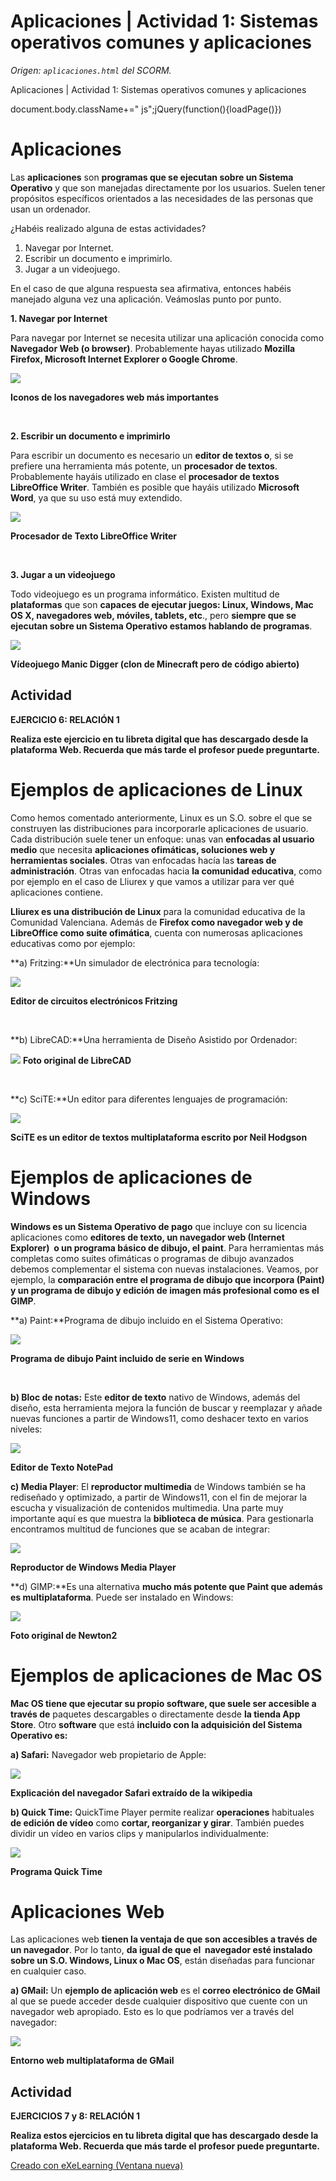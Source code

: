 # Aplicaciones | Actividad 1: Sistemas operativos comunes y aplicaciones

_Origen: `aplicaciones.html` del SCORM._





Aplicaciones | Actividad 1: Sistemas operativos comunes y aplicaciones 











document.body.className+=" js";jQuery(function(){loadPage()})


# Aplicaciones





Las **aplicaciones** son **programas que se ejecutan sobre un Sistema Operativo** y que son manejadas directamente por los usuarios. Suelen tener propósitos específicos orientados a las necesidades de las personas que usan un ordenador.


¿Habéis realizado alguna de estas actividades?


1. Navegar por Internet.
2. Escribir un documento e imprimirlo.
3. Jugar a un videojuego.


En el caso de que alguna respuesta sea afirmativa, entonces habéis manejado alguna vez una aplicación. Veámoslas punto por punto.



**1. Navegar por Internet**


Para navegar por Internet se necesita utilizar una aplicación conocida como **Navegador Web (o browser)**. Probablemente hayas utilizado **Mozilla Firefox, Microsoft Internet Explorer o Google Chrome**.


![](images/Navegadores_web.jpg)


**Iconos de los navegadores web más importantes**


    


**2. Escribir un documento e imprimirlo**


Para escribir un documento es necesario un **editor de textos o**, si se prefiere una herramienta más potente, un **procesador de textos**. Probablemente hayáis utilizado en clase el **procesador de textos LibreOffice Writer**. También es posible que hayáis utilizado **Microsoft Word**, ya que su uso está muy extendido.


![](images/LibreOffice_Writer.jpg)


**Procesador de Texto LibreOffice Writer**


 


**3. Jugar a un videojuego**


Todo videojuego es un programa informático. Existen multitud de **plataformas** que son **capaces de ejecutar juegos: Linux, Windows, Mac OS X, navegadores web, móviles, tablets, etc**., pero **siempre que se ejecutan sobre un Sistema Operativo estamos hablando de programas**.


![](images/Videojuego.jpg)


**Vídeojuego Manic Digger (clon de Minecraft pero de código abierto)**







## Actividad





**EJERCICIO 6: RELACIÓN 1**


**Realiza este ejercicio en tu libreta digital que has descargado desde la plataforma Web. Recuerda que más tarde el profesor puede preguntarte.**










# Ejemplos de aplicaciones de Linux


Como hemos comentado anteriormente, Linux es un S.O. sobre el que se construyen las distribuciones para incorporarle aplicaciones de usuario. Cada distribución suele tener un enfoque: unas van **enfocadas al usuario medio** que necesita **aplicaciones ofimáticas, soluciones web y herramientas sociales**. Otras van enfocadas hacía las **tareas de administración**. Otras van enfocadas hacia **la comunidad educativa**, como por ejemplo en el caso de Lliurex y que vamos a utilizar para ver qué aplicaciones contiene.


**Lliurex es una distribución de Linux** para la comunidad educativa de la Comunidad Valenciana. Además de **Firefox como navegador web y de LibreOffice como suite ofimática**, cuenta con numerosas aplicaciones educativas como por ejemplo:


**a) Fritzing:**Un simulador de electrónica para tecnología:


![](images/Fritzing.jpg)


**Editor de circuitos electrónicos Fritzing**


 


**b) LibreCAD:**Una herramienta de Diseño Asistido por Ordenador:


![](images/LibreCAD.jpg) **Foto original de LibreCAD**  



 


**c) SciTE:**Un editor para diferentes lenguajes de programación:


![](images/SciTE.jpg)


**SciTE es un editor de textos multiplataforma escrito por Neil Hodgson**








# Ejemplos de aplicaciones de Windows


**Windows es un Sistema Operativo de pago** que incluye con su licencia aplicaciones como **editores de texto, un navegador web (Internet Explorer)  o un programa básico de dibujo, el paint**. Para herramientas más completas como suites ofimáticas o programas de dibujo avanzados debemos complementar el sistema con nuevas instalaciones. Veamos, por ejemplo, la **comparación entre el programa de dibujo que incorpora (Paint) y un programa de dibujo y edición de imagen más profesional como es el GIMP**.


**a) Paint:**Programa de dibujo incluido en el Sistema Operativo:


![](images/Paint.jpg)


**Programa de dibujo Paint incluido de serie en Windows**


 


**b) Bloc de notas:** Este **editor de texto** nativo de Windows, además del diseño, esta herramienta mejora la función de buscar y reemplazar y añade nuevas funciones a partir de Windows11, como deshacer texto en varios niveles:


![](images/NotePad.jpg)


**Editor de Texto NotePad**


**c) Media Player**: El **reproductor multimedia** de Windows también se ha rediseñado y optimizado, a partir de Windows11, con el fin de mejorar la escucha y visualización de contenidos multimedia. Una parte muy importante aquí es que muestra la **biblioteca de música**. Para gestionarla encontramos multitud de funciones que se acaban de integrar:


![](images/Media_Player.jpg)


**Reproductor de Windows Media Player**



**d) GIMP:**Es una alternativa **mucho más potente que Paint que además es multiplataforma**. Puede ser instalado en Windows:


![](images/GIMP.jpg)


**Foto original de Newton2**



# Ejemplos de aplicaciones de Mac OS


**Mac OS tiene que ejecutar su propio software, que suele ser accesible a través de** paquetes descargables o directamente desde **la tienda App Store**. Otro **software** que está **incluido con la adquisición del Sistema Operativo es:**


**a) Safari:** Navegador web propietario de Apple:


![](images/Navegador_Safari.png)


**Explicación del navegador Safari extraído de la wikipedia**



**b) Quick Time:** QuickTime Player permite realizar **operaciones** habituales **de edición de vídeo** como **cortar, reorganizar y girar**. También puedes dividir un vídeo en varios clips y manipularlos individualmente:


![](images/QuickTime.jpg)


**Programa Quick Time**


# Aplicaciones Web


Las aplicaciones web **tienen la ventaja de que son accesibles a través de un navegador**. Por lo tanto, **da igual de que el  navegador esté instalado sobre un S.O. Windows, Linux o Mac OS**, están diseñadas para funcionar en cualquier caso.


**a) GMail:** Un **ejemplo de aplicación web** es el **correo electrónico de GMail** al que se puede acceder desde cualquier dispositivo que cuente con un navegador web apropiado. Esto es lo que podríamos ver a través del navegador:


![](images/GMail.jpg)


**Entorno web multiplataforma de GMail**









## Actividad





**EJERCICIOS 7 y 8: RELACIÓN 1**


**Realiza estos ejercicios en tu libreta digital que has descargado desde la plataforma Web. Recuerda que más tarde el profesor puede preguntarte.**









[Creado con eXeLearning (Ventana nueva)](https://exelearning.net/)


